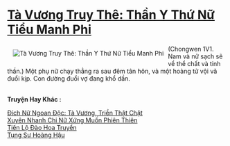 <a href="https://truyentiki.com/ta-vuong-truy-the-than-y-thu-nu-tieu-manh-phi.30384/" title="Tà Vương Truy Thê: Thần Y Thứ Nữ Tiểu Manh Phi"><h1>Tà Vương Truy Thê: Thần Y Thứ Nữ Tiểu Manh Phi</h1></a><div style="display:table"><img align="right" style="float: left; padding: 10px;" src="https://truyentiki.com/a/img/str/src/30384.jpg" alt="Tà Vương Truy Thê: Thần Y Thứ Nữ Tiểu Manh Phi">(Chongwen 1V1. Nam và nữ sạch sẽ về thể chất và tinh thần.) Một phụ nữ chạy thẳng ra sau đêm tân hôn, và một hoàng tử vội vã đuổi kịp. Con đường đuổi vợ đang khổ dần.</div><p><br><b>Truyện Hay Khác :</b></p><a href="https://truyentiki.com/dich-nu-ngoan-doc-ta-vuong-trien-that-chat.30383/" alt="Đích Nữ Ngoan Độc: Tà Vương, Triền Thật Chặt">Đích Nữ Ngoan Độc: Tà Vương, Triền Thật Chặt</a><br/><a href="https://github.com/nownovels/top500/tree/master/truyenhay/33818/" alt="Xuyên Nhanh Chi Nữ Xứng Muốn Phiên Thiên">Xuyên Nhanh Chi Nữ Xứng Muốn Phiên Thiên</a><br/><a href="https://github.com/nownovels/truyenhay/tree/master/truyenhay/30521/README.md" alt="Tiên Lộ Đào Hoa Truyền">Tiên Lộ Đào Hoa Truyền</a><br/><a href="https://github.com/nownovels/top500/tree/master/truyenhay/33719/" alt="Tụng Sư Hoàng Hậu">Tụng Sư Hoàng Hậu</a><br/>